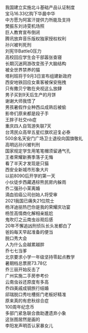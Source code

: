 我国建立实施北斗基础产品认证制度  
宝马16.33亿购下华晨中华  
中方愿为阿富汗提供力所能及支持  
樊振东刘诗雯机场照  
巨人教育宣布倒闭  
腾讯放弃音乐版权独家授权权利  
孙兴被判死刑  
刘宪华Battle0压力  
高校回应学生会干部嚣张查寝  
长期沉迷网游改变孩子大脑结构  
被全世界禁养的猫  
塔利班将于9月3日宣布组建新政府  
西安地铁回应女乘客被保安拖拽  
只有撒贝宁敢在央视这么放肆  
男子买到9天后生产的月饼  
谢谢大师我悟了  
男孩暑假作业种西瓜成熟后被偷  
影帝们原来都是段子手  
王胖子社交nb症  
重庆四人自驾游失联7天  
台湾民众高举五星红旗欢迎复必泰  
500余名天安门广场卫士退役向国旗敬礼  
高明远孙兴被判刑  
国家规定学生用笔笔帽须留通气孔  
王者荣耀新赛季落子无悔  
看了半天才发现是只猫  
西安全新城市形象大片  
以前8090后开学的第一天  
小伙徒步西藏遇棕熊民房内躲雨  
乔二强孙小茉离婚  
滴血验癌公司创始人将受审  
2021我国已痛失21位院士  
杨洋迪丽热巴你是我的荣耀庆功宴  
杨笠高情商化解相亲尴尬  
鬼吹灯之云南虫谷观后感  
20年不懈追凶刑侦队长头发都白了  
爸妈每天早起准备的便当  
脱口秀大会  
人为什么会越累越胖  
乔七七当爹  
北京要求小学一年级坚持零起点教学  
暑期档总票房73.78亿  
乔三丽开始反击了  
广州实施二手房参考价  
云南虫谷还原度有多高  
乔四美戚成钢旅行结婚  
邱瑞脱口秀吐槽抠门老板好精准  
原来真的有悲秋综合症  
100周年纪念币  
多部门紧急联合救助遭遗弃小象  
这张图居然是画的  
李阳发声明否认家暴女儿  
